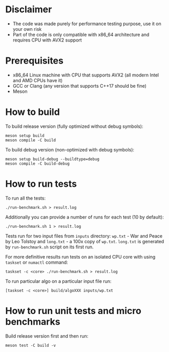 # Disclaimer

- The code was made purely for performance testing purpose, use it on your own risk
- Part of the code is only compatible with x86_64 architecture
  and requires CPU with AVX2 support

# Prerequisites

- x86_64 Linux machine with CPU that supports AVX2 (all modern Intel and AMD CPUs have it)
- GCC or Clang (any version that supports C++17 should be fine)
- Meson

# How to build

To build release version (fully optimized without debug symbols):

    meson setup build
    meson compile -C build

To build debug version (non-optimized with debug symbols):

    meson setup build-debug --buildtype=debug
    meson compile -C build-debug

# How to run tests

To run all the tests:

    ./run-benchmark.sh > result.log

Additionally you can provide a number of runs for each test (10 by default):

    ./run-benchmark.sh 1 > result.log

Tests run for two input files from `inputs` directory: `wp.txt` - War and Peace by Leo Tolstoy
and `long.txt` - a 100x copy of `wp.txt`. `long.txt` is generated by `run-benchmark.sh` script
on its first run.

For more definitive results run tests on an isolated CPU core with using `taskset` or `numactl` command:

    taskset -c <core> ./run-benchmark.sh > result.log

To run particular algo on a particular input file run:

    [taskset -c <core>] build/algoXXX inputs/wp.txt

# How to run unit tests and micro benchmarks

Build release version first and then run:

    meson test -C build -v
